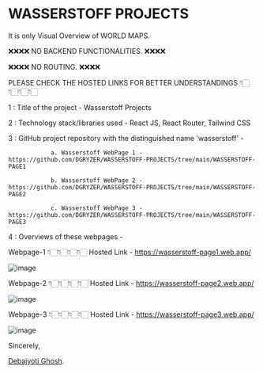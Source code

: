 # WASSERSTOFF PROJECTS

It is only Visual Overview of WORLD MAPS. 

❌❌❌❌ NO BACKEND FUNCTIONALITIES. ❌❌❌❌

❌❌❌❌ NO ROUTING. ❌❌❌❌

PLEASE CHECK THE HOSTED LINKS FOR BETTER UNDERSTANDINGS 👇🏻👇🏻👇🏻👇🏻
 
1 : Title of the project - Wasserstoff Projects

2 : Technology stack/libraries used - React JS, React Router, Tailwind CSS

3 : GitHub project repository with the distinguished name 'wasserstoff' - 

                a. Wasserstoff WebPage 1 - https://github.com/DGRYZER/WASSERSTOFF-PROJECTS/tree/main/WASSERSTOFF-PAGE1

                b. Wasserstoff WebPage 2 - https://github.com/DGRYZER/WASSERSTOFF-PROJECTS/tree/main/WASSERSTOFF-PAGE2

                c. Wasserstoff WebPage 3 - https://github.com/DGRYZER/WASSERSTOFF-PROJECTS/tree/main/WASSERSTOFF-PAGE3

4 : Overviews of these webpages - 

Webpage-1 👇🏻👇🏻👇🏻👇🏻
Hosted Link - https://wasserstoff-page1.web.app/

![image](https://github.com/DGRYZER/WASSERSTOFF-PROJECTS/assets/91932081/b47e07db-9022-4873-95c6-c39e9683c991)

Webpage-2 👇🏻👇🏻👇🏻👇🏻
Hosted Link - https://wasserstoff-page2.web.app/

![image](https://github.com/DGRYZER/WASSERSTOFF-PROJECTS/assets/91932081/8b9688d6-ceec-497e-bf1f-6ab535c7a69d)

Webpage-3 👇🏻👇🏻👇🏻👇🏻
Hosted Link - https://wasserstoff-page3.web.app/

![image](https://github.com/DGRYZER/WASSERSTOFF-PROJECTS/assets/91932081/ebd5b6e8-1a66-4248-83c2-40e0844b0249)


Sincerely,

[Debajyoti Ghosh](https://convolexa-2503.web.app/).
